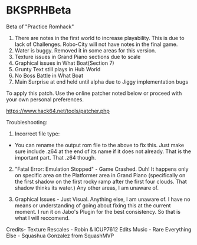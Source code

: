 # BKSPRHBeta
Beta of "Practice Romhack"

1. There are notes in the first world to increase playability. This is due to lack of Challenges. Robo-City will not have notes in the final game. 
2. Water is buggy. Removed it in some areas for this version.
3. Texture issues in Grand Piano sections due to scale
4. Graphical issues in What Boat(Section 7) 
5. Grunty Text still plays in Hub World
6. No Boss Battle in What Boat
7. Main Surprise at end held until alpha due to Jiggy implementation bugs

To apply this patch. Use the online patcher noted below or proceed with your own personal preferences.

https://www.hack64.net/tools/patcher.php

Troubleshooting:
1. Incorrect file type:
  - You can rename the output rom file to the above to fix this. Just make sure include .z64 at the end of its name if it does not already. That is the important part. That .z64 though. 

2. "Fatal Error: Emulation Stopped" - Game Crashed. Duh! It happens only on specific area on the Platformer area in Grand Piano (specifically on the first shadow on the first rocky ramp after the first four clouds. That shadow thinks its water.) Any other areas, I am unaware of. 

3. Graphical Issues - Just Visual. Anything else, I am unaware of. I have no means or understanding of going about fixing this at the current moment. I run it on Jabo's Plugin for the best consistency. So that is what I will reccomend. 

Credits-
Texture Rescales - Robin & ICUP7612 Edits
Music - Rare
Everything Else - Squashua Gonzalez from SquashMVP
